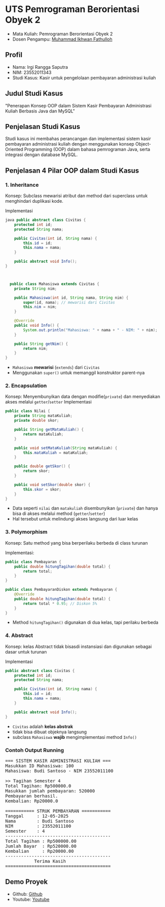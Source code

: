 # UTS Pemrograman Berorientasi Obyek 2
<ul>
  <li>Mata Kuliah: Pemrograman Berorientasi Obyek 2</li>
  <li>Dosen Pengampu: <a href="https://github.com/Muhammad-Ikhwan-Fathulloh">Muhammad Ikhwan Fathulloh</a></li>
</ul>

## Profil
<ul>
  <li>Nama: Irgi Rangga Saputra</li>
  <li>NIM: 23552011343</li>
  <li>Studi Kasus: Kasir untuk pengelolaan pembayaran administrasi kuliah</li>
</ul>

## Judul Studi Kasus
<p>"Penerapan Konsep OOP dalam Sistem Kasir Pembayaran Administrasi Kuliah Berbasis Java dan MySQL"</p>

## Penjelasan Studi Kasus
<p>Studi kasus ini membahas perancangan dan implementasi sistem kasir pembayaran administrasi kuliah dengan menggunakan konsep Object-Oriented Programming (OOP) dalam bahasa pemrograman Java, 
  serta integrasi dengan database MySQL.</p>

## Penjelasan 4 Pilar OOP dalam Studi Kasus

### 1. Inheritance
<p>Konsep: Subclass mewarisi atribut dan method dari superclass untuk menghindari duplikasi kode.</p>
<p>Implementasi</p>

```java
java public abstract class Civitas {
    protected int id;
    protected String nama;

    public Civitas(int id, String nama) {
        this.id = id;
        this.nama = nama;
    }

    public abstract void Info();
}



  public class Mahasiswa extends Civitas {
    private String nim;

    public Mahasiswa(int id, String nama, String nim) {
        super(id, nama); // mewarisi dari Civitas
        this.nim = nim;
    }

    @Override
    public void Info() {
        System.out.println("Mahasiswa: " + nama + " - NIM: " + nim);
    }

    public String getNim() {
        return nim;
    }
}
```

- `Mahasiswa` **mewarisi** (`extends`) dari `Civitas`
- Menggunakan `super()` untuk memanggil konstruktor parent-nya



### 2. Encapsulation
Konsep: Menyembunyikan data dengan modifie(`private`) dan menyediakan akses melalui `getter`/`setter`
Implementasi
```java
public class Nilai {
    private String mataKuliah;
    private double skor;

    public String getMataKuliah() {
        return mataKuliah;
    }

    public void setMataKuliah(String mataKuliah) {
        this.mataKuliah = mataKuliah;
    }

    public double getSkor() {
        return skor;
    }

    public void setSkor(double skor) {
        this.skor = skor;
    }
}
```
- Data seperti `nilai` dan `matakuliah` disembunyikan (`private`) dan hanya bisa di akses melalui method (`getter`/`setter`)
- Hal tersebut untuk melindungi akses langsung dari luar kelas

### 3. Polymorphism
<p>Konsep: Satu method yang bisa berperilaku berbeda di class turunan</p>
Implementasi:

```java
public class Pembayaran {
    public double hitungTagihan(double total) {
        return total;
    }
}

public class PembayaranDiskon extends Pembayaran {
    @Override
    public double hitungTagihan(double total) {
        return total * 0.95; // Diskon 5%
    }
}
```
- Method `hitungTagihan()` digunakan di dua kelas, tapi perilaku berbeda

### 4. Abstract
<p>Konsep: kelas Abstract tidak bisasdi instansiasi dan digunakan sebagai dasar untuk turunan</p>
Implementasi

```java
public abstract class Civitas {
    protected int id;
    protected String nama;

    public Civitas(int id, String nama) {
        this.id = id;
        this.nama = nama;
    }

    public abstract void Info();
}
```
- `Civitas` adalah __kelas abstrak__
- tidak bisa dibuat objeknya langsung
- subclass `Mahasiswa` __wajib__ mengimplementasi method `Info()`

### Contoh Output Running
<pre>
=== SISTEM KASIR ADMINISTRASI KULIAH ===
Masukkan ID Mahasiswa: 100
Mahasiswa: Budi Santoso - NIM 23552011100

>> Tagihan Semester 4
Total Tagihan: Rp500000.0
Masukkan jumlah pembayaran: 520000
Pembayaran berhasil. 
Kembalian: Rp20000.0

=========== STRUK PEMBAYARAN ===========
Tanggal     : 12-05-2025
Nama        : Budi Santoso
NIM         : 23552011100
Semester    : 4
----------------------------------------
Total Tagihan : Rp500000.00
Jumlah Bayar  : Rp520000.00
Kembalian     : Rp20000.00
----------------------------------------
           Terima Kasih
========================================
</pre>


## Demo Proyek
<ul>
  <li>Github: <a href="https://github.com/IrgiRanggaSaputra/UTS_PBO2_23-RP-TIF-CNS-A_23552011343">Github</a></li>
  <li>Youtube: <a href="https://youtu.be/NBNj186Trf8">Youtube</a></li>
</ul>
